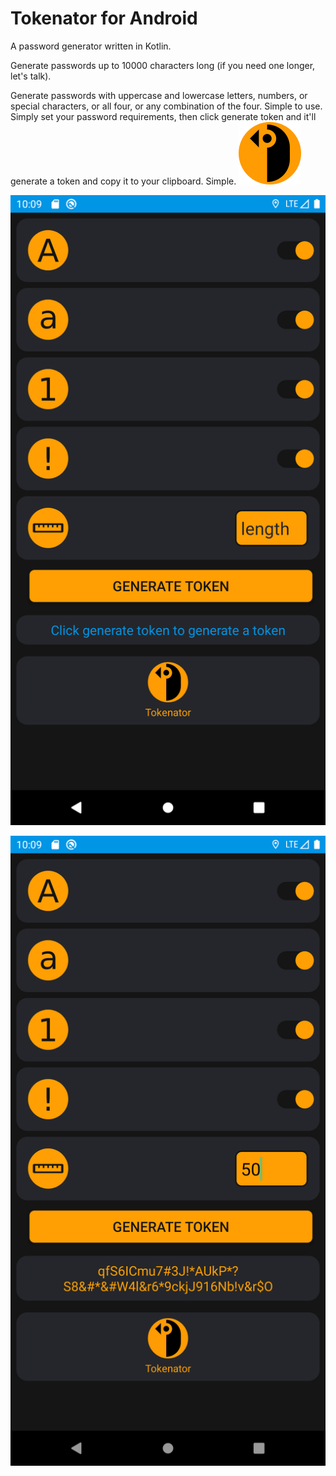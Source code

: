 # Tokenator for Android
A password generator written in Kotlin. 

Generate passwords up to 10000 characters long (if you need one longer, let's talk). 

Generate passwords with uppercase and lowercase letters, numbers, or special characters, or all four,
or any combination of the four. Simple to use. Simply set your password requirements, then click
generate token and it'll generate a token and copy it to your clipboard. Simple.
![tokenator logo](https://github.com/JoshLudahl/Tokenator/blob/master/tokenator.png)

![screenshot](https://github.com/JoshLudahl/Tokenator/blob/master/Screenshot_20201230_220927.png)


![screenshot](https://github.com/JoshLudahl/Tokenator/blob/master/Screenshot_20201230_220939.png)



